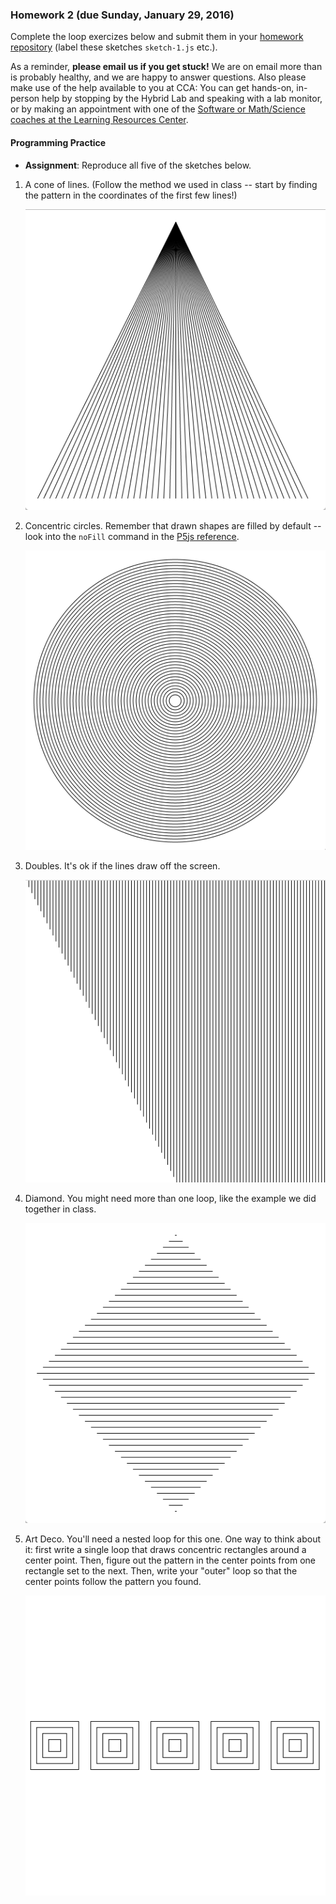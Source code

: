 ### Homework 2 (due Sunday, January 29, 2016)

Complete the loop exercizes below and submit them in your [homework repository](../github-guide.md) (label these sketches `sketch-1.js` etc.).

As a reminder, **please email us if you get stuck!** We are on email more than is probably healthy, and we are happy to answer questions. Also please make use of the help available to you at CCA: You can get hands-on, in-person help by stopping by the Hybrid Lab and speaking with a lab monitor, or by making an appointment with one of the [Software or Math/Science coaches at the Learning Resources Center](https://www.cca.edu/students/resources/appointments).


#### Programming Practice 

- **Assignment**: Reproduce all five of the sketches below.

1. A cone of lines. (Follow the method we used in class -- start by finding the pattern in the coordinates of the first few lines!)
   
   ![cone-of-lines](img/hw2/cone-of-lines.png)

2. Concentric circles. Remember that drawn shapes are filled by default -- look into the `noFill` command in the [P5js reference](http://p5js.org/reference).
   
   ![concentric-circles](img/hw2/concentric-circles.png)

3. Doubles. It's ok if the lines draw off the screen.
  
   ![doubles](img/hw2/doubles.png)

4. Diamond. You might need more than one loop, like the example we did together in class.
  
   ![diamond](img/hw2/diamond.png)

5. Art Deco. You'll need a nested loop for this one. One way to think about it: first write a single loop that draws concentric rectangles around a center point. Then, figure out the pattern in the center points from one rectangle set to the next. Then, write your "outer" loop so that the center points follow the pattern you found.
   
   ![artdeco](img/hw2/artdeco.png)